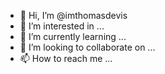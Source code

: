 - 👋 Hi, I’m @imthomasdevis
- 👀 I’m interested in ...
- 🌱 I’m currently learning ...
- 💞️ I’m looking to collaborate on ...
- 📫 How to reach me ...

<!---
imthomasdevis/imthomasdevis is a ✨ special ✨ repository because its `README.md` (this file) appears on your GitHub profile.
You can click the Preview link to take a look at your changes.
--->
